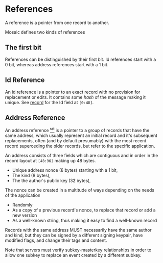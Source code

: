 # References

A reference is a pointer from one record to another.

Mosaic defines two kinds of references

## The first bit

References can be distinguished by their first bit. Id references start with a 0 bit,
whereas address references start with a 1 bit.

## Id Reference

An <t>id reference</t> is a pointer to an exact record with no provision for
replacement or edits. It contains some *hash* of the message making it
unique. See [record](record.md) for the Id field at `[0:48]`.

## Address Reference

An <t>address reference</t> [<sup>rat</sup>](rationale.md#references)
is a pointer to a group of records that have the same
address, which usually represent an initial record and it's subsequent
replacements, often (and by default presumably) with the most recent record
superceding the older records, but refer to the specific application.

An address consists of three fields which are contiguous and in order in the
record layout at `[48:96]` making up 48 bytes.

* Unique address nonce (8 bytes) starting with a 1 bit,
* The kind (8 bytes),
* The the author's public key (32 bytes),

The nonce can be created in a multitude of ways depending on the needs of the
application

* Randomly
* As a copy of a previous record's nonce, to replace that record or add a
  new version
* As a well-known string, thus making it easy to find a well-known record

Records with the same address MUST necessarily have the same author and kind,
but they can be signed by a different signing keypair, have modified flags,
and change their tags and content.

Note that servers must verify subkey-masterkey relationships in order to allow
one subkey to replace an event created by a different subkey.
